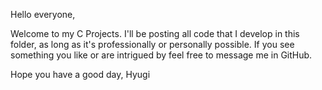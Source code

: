 Hello everyone,

Welcome to my C Projects. 
I'll be posting all code that I develop in this folder, as long as it's professionally or personally possible.
If you see something you like or are intrigued by feel free to message me in GitHub.

Hope you have a good day, 
Hyugi
